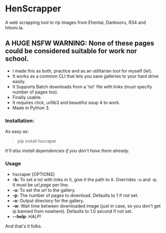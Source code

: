 # HenScrapper
A web scrapping tool to rip images from Ehentai, Danbooru, R34 and hitomi.la.

## **A HUGE NSFW WARNING:** None of these pages could be considered suitable for work nor school.

- I made this as both, practice and as an utilitarian tool for myself (lel).
- It works as a common CLI that lets you save galleries to your hard drive easily.
- It Supports Batch downloads from a 'txt' file with links (must specify number of pages too).
- Finally usable.
- It requires click, urllib3 and beautiful soup 4 to work.
- Made in Python 3.

### Installation:
As easy as:
> pip install hscraper

*It'll also install dependencies if you don't have them already.*

### Usage
- hscraper [OPTIONS]
- **-b:** To set a txt with links in it, give it the path to it. Overrides -u and -p. It must be *url*,*page* per line.
- **-u**: To set the url to the gallery.
- **-p**: The number of pages to download. Defaults to 1 if not set.
- **-o**: Output directory for the gallery.
- **-w**: Wait time between downloaded image (just in case, so you don't get ip banned from nowhere). Defaults to 1.0 second if not set.
- **--help**: *HALP!*

And that's it folks.







